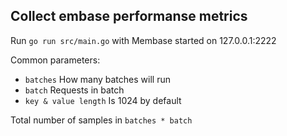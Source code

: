 ## Collect embase performanse metrics

Run `go run src/main.go` with Membase started on 127.0.0.1:2222

Common parameters:

- `batches` How many batches will run
- `batch` Requests in batch
- `key & value length` Is 1024 by default

Total number of samples in `batches * batch`
